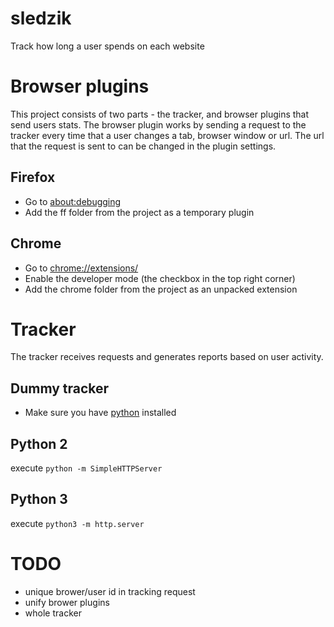 # sledzik
Track how long a user spends on each website

# Browser plugins
This project consists of two parts - the tracker, and browser plugins that send users stats. The browser plugin works by sending a request to the tracker every time that a user changes a tab, browser window or url. The url that the request is sent to can be changed in the plugin settings.

## Firefox
* Go to [about:debugging](about:debugging)
* Add the ff folder from the project as a temporary plugin

## Chrome
* Go to [chrome://extensions/](chrome://extensions/)
* Enable the developer mode (the checkbox in the top right corner)
* Add the chrome folder from the project as an unpacked extension

# Tracker
The tracker receives requests and generates reports based on user activity.

## Dummy tracker
* Make sure you have [python](https://www.python.org/downloads/) installed

## Python 2
execute `python -m SimpleHTTPServer`

## Python 3
execute `python3 -m http.server`



# TODO
* unique brower/user id in tracking request
* unify brower plugins
* whole tracker
